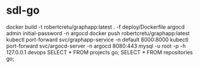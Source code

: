 # sdl-go

docker build -t robertcretu/graphapp:latest . -f deploy/Dockerfile
argocd admin initial-password -n argocd
docker push robertcretu/graphapp:latest   
kubectl port-forward svc/graphapp-service -n default 8000:8000
kubectl port-forward svc/argocd-server -n argocd 8080:443
mysql -u root -p -h 127.0.0.1 devops
SELECT * FROM projects go;
SELECT * FROM repositories go;